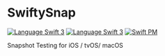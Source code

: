 # SwiftySnap
[![Language Swift 3](https://img.shields.io/badge/Language-Swift%203-green.svg)](https://swift.org) [![Language Swift 3](https://img.shields.io/badge/Carthage-WIP-red.svg)](https://swift.org) [![Swift PM](https://img.shields.io/badge/Swift%20PM-WIP-red.svg)](https://swift.org)

Snapshot Testing for iOS / tvOS/ macOS 
